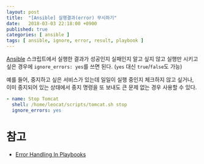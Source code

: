 ```yaml
---
layout: post
title:  "[Ansible] 실행결과(error) 무시하기"
date:   2018-03-03 22:18:00 +0900
published: true
categories: [ ansible ]
tags: [ ansible, ignore, error, result, playbook ]
---
```


[Ansible](https://www.ansible.com/) 스크립트에서 실행한 결과가 성공인지 실패인지 알고 싶지 않고 실행만 시키고 싶은 경우에 `ignore_errors: yes`를 쓰면 된다. (`yes` 대신 `true`/`false`도 가능)

예를 들어, 중지하고 싶은 서비스가 있는데 일일이 실행 중인지 체크하지 않고 싶거나, 이미 중지되어 있는 상태에서 중지 명령을 또 보내도 큰 문제 없는 경우 사용할 수 있다.

```yaml
- name: Stop Tomcat
  shell: /home/leocat/scripts/tomcat.sh stop
  ignore_errors: yes
```


# 참고

- [Error Handling In Playbooks](http://docs.ansible.com/ansible/latest/playbooks_error_handling.html)
